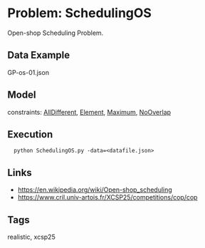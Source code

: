 # Problem: SchedulingOS

Open-shop Scheduling Problem.

## Data Example
  GP-os-01.json

## Model
  constraints: [AllDifferent](https://pycsp.org/documentation/constraints/AllDifferent), [Element](https://pycsp.org/documentation/constraints/Element), [Maximum](https://pycsp.org/documentation/constraints/Maximum), [NoOverlap](https://pycsp.org/documentation/constraints/NoOverlap)

## Execution
```
  python SchedulingOS.py -data=<datafile.json>
```

## Links
  - https://en.wikipedia.org/wiki/Open-shop_scheduling
  - https://www.cril.univ-artois.fr/XCSP25/competitions/cop/cop

## Tags
  realistic, xcsp25
